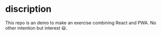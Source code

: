 # discription
This repo is an demo to make an exercise combining React and PWA. No other intention but interest :smiley:. 
